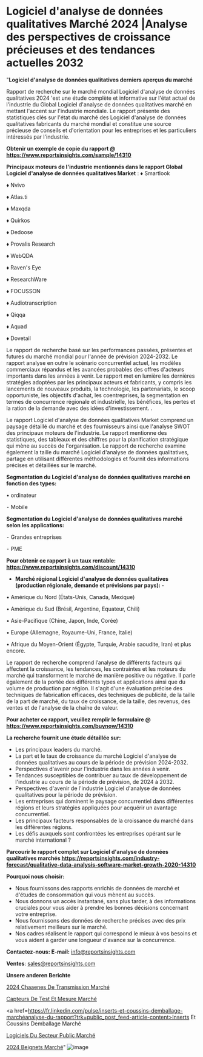 # Logiciel d'analyse de données qualitatives Marché 2024 |Analyse des perspectives de croissance précieuses et des tendances actuelles 2032

"<strong>Logiciel d'analyse de données qualitatives derniers aperçus du marché</strong>

Rapport de recherche sur le marché mondial Logiciel d'analyse de données qualitatives 2024 'est une étude complète et informative sur l'état actuel de l'industrie du Global Logiciel d'analyse de données qualitatives marché en mettant l'accent sur l'industrie mondiale. Le rapport présente des statistiques clés sur l'état du marché des Logiciel d'analyse de données qualitatives fabricants du marché mondial et constitue une source précieuse de conseils et d'orientation pour les entreprises et les particuliers intéressés par l'industrie.

<strong>Obtenir un exemple de copie du rapport @ <a href=https://www.reportsinsights.com/sample/14310>https://www.reportsinsights.com/sample/14310</a></strong>

<strong>Principaux moteurs de l'industrie mentionnés dans le rapport Global Logiciel d'analyse de données qualitatives Market</strong> :
♦ Smartlook 

♦ Nvivo

♦ Atlas.ti

♦ Maxqda

♦ Quirkos

♦ Dedoose

♦ Provalis Research

♦ WebQDA

♦ Raven's Eye

♦ ResearchWare

♦ FOCUSSON

♦ Audiotranscription

♦ Qiqqa

♦ Aquad

♦ Dovetail

Le rapport de recherche basé sur les performances passées, présentes et futures du marché mondial pour l'année de prévision 2024-2032. Le rapport analyse en outre le scénario concurrentiel actuel, les modèles commerciaux répandus et les avancées probables des offres d'acteurs importants dans les années à venir. Le rapport met en lumière les dernières stratégies adoptées par les principaux acteurs et fabricants, y compris les lancements de nouveaux produits, la technologie, les partenariats, le scoop opportuniste, les objectifs d'achat, les coentreprises, la segmentation en termes de concurrence régionale et industrielle, les bénéfices, les pertes et la ration de la demande avec des idées d'investissement. .

Le rapport Logiciel d'analyse de données qualitatives Market comprend un paysage détaillé du marché et des fournisseurs ainsi que l'analyse SWOT des principaux moteurs de l'industrie. Le rapport mentionne des statistiques, des tableaux et des chiffres pour la planification stratégique qui mène au succès de l'organisation. Le rapport de recherche examine également la taille du marché Logiciel d'analyse de données qualitatives, partage en utilisant différentes méthodologies et fournit des informations précises et détaillées sur le marché.

<strong>Segmentation du Logiciel d'analyse de données qualitatives marché en fonction des types:</strong>

• ordinateur

⁃ Mobile

<strong>Segmentation du Logiciel d'analyse de données qualitatives marché selon les applications:</strong>


⁃ Grandes entreprises

⁃ PME

<strong>Pour obtenir ce rapport à un taux rentable: <a href=https://www.reportsinsights.com/discount/14310>https://www.reportsinsights.com/discount/14310</a></strong>
<ul>
  <li><strong>Marché régional Logiciel d'analyse de données qualitatives (production régionale, demande et prévisions par pays): -</strong></li>
</ul>
• Amérique du Nord (États-Unis, Canada, Mexique)

• Amérique du Sud (Brésil, Argentine, Equateur, Chili)

• Asie-Pacifique (Chine, Japon, Inde, Corée)

• Europe (Allemagne, Royaume-Uni, France, Italie)

• Afrique du Moyen-Orient (Égypte, Turquie, Arabie saoudite, Iran) et plus encore.

Le rapport de recherche comprend l’analyse de différents facteurs qui affectent la croissance, les tendances, les contraintes et les moteurs du marché qui transforment le marché de manière positive ou négative. Il parle également de la portée des différents types et applications ainsi que du volume de production par région. Il s'agit d'une évaluation précise des techniques de fabrication efficaces, des techniques de publicité, de la taille de la part de marché, du taux de croissance, de la taille, des revenus, des ventes et de l'analyse de la chaîne de valeur.

<strong>Pour acheter ce rapport, veuillez remplir le formulaire @   <a href=https://www.reportsinsights.com/buynow/14310>https://www.reportsinsights.com/buynow/14310</a></strong>

<strong>La recherche fournit une étude détaillée sur:</strong>
<ul>
  <li>Les principaux leaders du marché.</li>
  <li>La part et le taux de croissance du marché Logiciel d'analyse de données qualitatives au cours de la période de prévision 2024-2032.</li>
  <li>Perspectives d'avenir pour l'industrie dans les années à venir.</li>
  <li>Tendances susceptibles de contribuer au taux de développement de l'industrie au cours de la période de prévision, de 2024 à 2032.</li>
  <li>Perspectives d'avenir de l'industrie Logiciel d'analyse de données qualitatives pour la période de prévision.</li>
  <li>Les entreprises qui dominent le paysage concurrentiel dans différentes régions et leurs stratégies appliquées pour acquérir un avantage concurrentiel.</li>
  <li>Les principaux facteurs responsables de la croissance du marché dans les différentes régions.</li>
  <li>Les défis auxquels sont confrontées les entreprises opérant sur le marché international ?</li>
</ul>

<strong>Parcourir le rapport complet sur Logiciel d'analyse de données qualitatives marchés <a href=https://reportsinsights.com/industry-forecast/qualitative-data-analysis-software-market-growth-2020-14310>https://reportsinsights.com/industry-forecast/qualitative-data-analysis-software-market-growth-2020-14310</a></strong>

<strong>Pourquoi nous choisir:</strong>
<ul>
  <li>Nous fournissons des rapports enrichis de données de marché et d'études de consommation qui vous mènent au succès.</li>
  <li>Nous donnons un accès instantané, sans plus tarder, à des informations cruciales pour vous aider à prendre les bonnes décisions concernant votre entreprise.</li>
  <li>Nous fournissons des données de recherche précises avec des prix relativement meilleurs sur le marché.</li>
  <li>Nos cadres réalisent le rapport qui correspond le mieux à vos besoins et vous aident à garder une longueur d'avance sur la concurrence.</li>
</ul>
<strong>Contactez-nous:
</strong><strong>E-mail:</strong> <a href=mailto:info@reportsinsights.com>info@reportsinsights.com</a>

<strong>Ventes</strong>: <a href=mailto:sales@reportsinsights.com>sales@reportsinsights.com</a>

<strong>Unsere anderen Berichte</strong>

<a href=https://www.linkedin.com/pulse/2024-cha%C3%AEnes-de-transmission-march%C3%A9-tendances-kiele/>2024 Chaaenes De Transmission Marché</a>

<a href=https://www.linkedin.com/pulse/capteurs-de-test-et-mesure-marché-2024-possibilités-7djrc/>Capteurs De Test Et Mesure Marché</a>

<a href=https://fr.linkedin.com/pulse/inserts-et-coussins-demballage-marchéanalyse-du-rapport?trk=public_post_feed-article-content>Inserts Et Coussins Demballage Marché</a>

<a href=https://www.linkedin.com/pulse/logiciels-du-secteur-public-march%C3%A9-rapport-2024-9mo1f/>Logiciels Du Secteur Public Marché</a>

<a href=https://www.linkedin.com/pulse/2024-beignets-march%C3%A9tendance-et-pr%C3%A9visions-futures-yfkac/>2024 Beignets Marché</a>"
![image](https://github.com/daminid12/RImarket/assets/158430485/55679c73-617e-4252-bbbd-d0fa896b4f55)
